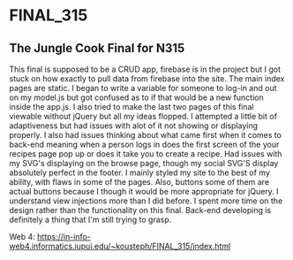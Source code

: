 # FINAL_315

## The Jungle Cook Final for N315

This final is supposed to be a CRUD app, firebase is in the project but I got stuck on how exactly to pull data from firebase into the site. The main index pages are static. I began to write a variable for someone to log-in and out on my model.js but got confused as to if that would be a new function inside the app.js. I also tried to make the last two pages of this final viewable without jQuery but all my ideas flopped. I attempted a little bit of adaptiveness but had issues with alot of it not showing or displaying properly. I also had issues thinking about what came first when it comes to back-end meaning when a person logs in does the first screen of the your recipes page pop up or does it take you to create a recipe. Had issues with my SVG's displaying on the browse page, though my social SVG'S display absolutely perfect in the footer. I mainly styled my site to the best of my ability, with flaws in some of the pages. Also, buttons some of them are actual buttons because I though it would be more appropriate for jQuery. I understand view injections more than I did before. I spent more time on the design rather than the functionality on this final. Back-end developing is definitely a thing that I'm still trying to grasp.

Web 4: https://in-info-web4.informatics.iupui.edu/~kousteph/FINAL_315/index.html
